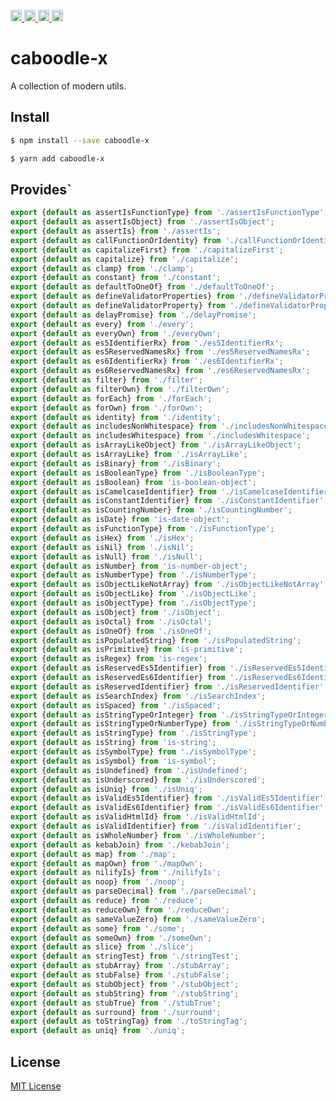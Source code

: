 <a href="https://travis-ci.org/Xotic750/caboodle-x"
   title="Travis status">
<img
   src="https://travis-ci.org/Xotic750/caboodle-x.svg?branch=master"
   alt="Travis status" height="18"/>
</a>
<a href="https://david-dm.org/Xotic750/caboodle-x"
   title="Dependency status">
<img src="https://david-dm.org/Xotic750/caboodle-x.svg"
   alt="Dependency status" height="18"/>
</a>
<a href="https://david-dm.org/Xotic750/caboodle-x#info=devDependencies"
   title="devDependency status">
<img src="https://david-dm.org/Xotic750/caboodle-x/dev-status.svg"
   alt="devDependency status" height="18"/>
</a>
<a href="https://badge.fury.io/js/caboodle-x" title="npm version">
<img src="https://badge.fury.io/js/caboodle-x.svg"
   alt="npm version" height="18"/>
</a>
<a name="module_regexp-escape-x"></a>

# caboodle-x

A collection of modern utils.

## Install

```bash
$ npm install --save caboodle-x
```

```bash
$ yarn add caboodle-x
```

## Provides`

```js
export {default as assertIsFunctionType} from './assertIsFunctionType';
export {default as assertIsObject} from './assertIsObject';
export {default as assertIs} from './assertIs';
export {default as callFunctionOrIdentity} from './callFunctionOrIdentity';
export {default as capitalizeFirst} from './capitalizeFirst';
export {default as capitalize} from './capitalize';
export {default as clamp} from './clamp';
export {default as constant} from './constant';
export {default as defaultToOneOf} from './defaultToOneOf';
export {default as defineValidatorProperties} from './defineValidatorProperties';
export {default as defineValidatorProperty} from './defineValidatorProperty';
export {default as delayPromise} from './delayPromise';
export {default as every} from './every';
export {default as everyOwn} from './everyOwn';
export {default as es5IdentifierRx} from './es5IdentifierRx';
export {default as es5ReservedNamesRx} from './es5ReservedNamesRx';
export {default as es6IdentifierRx} from './es6IdentifierRx';
export {default as es6ReservedNamesRx} from './es6ReservedNamesRx';
export {default as filter} from './filter';
export {default as filterOwn} from './filterOwn';
export {default as forEach} from './forEach';
export {default as forOwn} from './forOwn';
export {default as identity} from './identity';
export {default as includesNonWhitespace} from './includesNonWhitespace';
export {default as includesWhitespace} from './includesWhitespace';
export {default as isArrayLikeObject} from './isArrayLikeObject';
export {default as isArrayLike} from './isArrayLike';
export {default as isBinary} from './isBinary';
export {default as isBooleanType} from './isBooleanType';
export {default as isBoolean} from 'is-boolean-object';
export {default as isCamelcaseIdentifier} from './isCamelcaseIdentifier';
export {default as isConstantIdentifier} from './isConstantIdentifier';
export {default as isCountingNumber} from './isCountingNumber';
export {default as isDate} from 'is-date-object';
export {default as isFunctionType} from './isFunctionType';
export {default as isHex} from './isHex';
export {default as isNil} from './isNil';
export {default as isNull} from './isNull';
export {default as isNumber} from 'is-number-object';
export {default as isNumberType} from './isNumberType';
export {default as isObjectLikeNotArray} from './isObjectLikeNotArray';
export {default as isObjectLike} from './isObjectLike';
export {default as isObjectType} from './isObjectType';
export {default as isObject} from './isObject';
export {default as isOctal} from './isOctal';
export {default as isOneOf} from './isOneOf';
export {default as isPopulatedString} from './isPopulatedString';
export {default as isPrimitive} from 'is-primitive';
export {default as isRegex} from 'is-regex';
export {default as isReservedEs5Identifier} from './isReservedEs5Identifier';
export {default as isReservedEs6Identifier} from './isReservedEs6Identifier';
export {default as isReservedIdentifier} from './isReservedIdentifier';
export {default as isSearchIndex} from './isSearchIndex';
export {default as isSpaced} from './isSpaced';
export {default as isStringTypeOrInteger} from './isStringTypeOrInteger';
export {default as isStringTypeOrNumberType} from './isStringTypeOrNumberType';
export {default as isStringType} from './isStringType';
export {default as isString} from 'is-string';
export {default as isSymbolType} from './isSymbolType';
export {default as isSymbol} from 'is-symbol';
export {default as isUndefined} from './isUndefined';
export {default as isUnderscored} from './isUnderscored';
export {default as isUniq} from './isUniq';
export {default as isValidEs5Identifier} from './isValidEs5Identifier';
export {default as isValidEs6Identifier} from './isValidEs6Identifier';
export {default as isValidHtmlId} from './isValidHtmlId';
export {default as isValidIdentifier} from './isValidIdentifier';
export {default as isWholeNumber} from './isWholeNumber';
export {default as kebabJoin} from './kebabJoin';
export {default as map} from './map';
export {default as mapOwn} from './mapOwn';
export {default as nilifyIs} from './nilifyIs';
export {default as noop} from './noop';
export {default as parseDecimal} from './parseDecimal';
export {default as reduce} from './reduce';
export {default as reduceOwn} from './reduceOwn';
export {default as sameValueZero} from './sameValueZero';
export {default as some} from './some';
export {default as someOwn} from './someOwn';
export {default as slice} from './slice';
export {default as stringTest} from './stringTest';
export {default as stubArray} from './stubArray';
export {default as stubFalse} from './stubFalse';
export {default as stubObject} from './stubObject';
export {default as stubString} from './stubString';
export {default as stubTrue} from './stubTrue';
export {default as surround} from './surround';
export {default as toStringTag} from './toStringTag';
export {default as uniq} from './uniq';
```
  
## License

[MIT License](https://github.com/ndelvalle/caboodle-x/blob/master/LICENSE)

